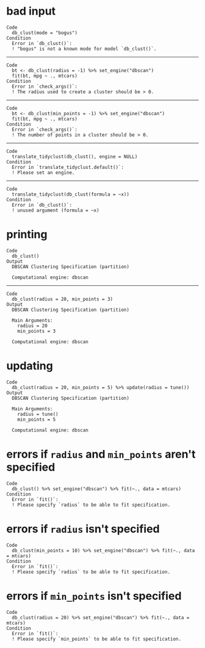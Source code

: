 # bad input

    Code
      db_clust(mode = "bogus")
    Condition
      Error in `db_clust()`:
      ! "bogus" is not a known mode for model `db_clust()`.

---

    Code
      bt <- db_clust(radius = -1) %>% set_engine("dbscan")
      fit(bt, mpg ~ ., mtcars)
    Condition
      Error in `check_args()`:
      ! The radius used to create a cluster should be > 0.

---

    Code
      bt <- db_clust(min_points = -1) %>% set_engine("dbscan")
      fit(bt, mpg ~ ., mtcars)
    Condition
      Error in `check_args()`:
      ! The number of points in a cluster should be > 0.

---

    Code
      translate_tidyclust(db_clust(), engine = NULL)
    Condition
      Error in `translate_tidyclust.default()`:
      ! Please set an engine.

---

    Code
      translate_tidyclust(db_clust(formula = ~x))
    Condition
      Error in `db_clust()`:
      ! unused argument (formula = ~x)

# printing

    Code
      db_clust()
    Output
      DBSCAN Clustering Specification (partition)
      
      Computational engine: dbscan 
      

---

    Code
      db_clust(radius = 20, min_points = 3)
    Output
      DBSCAN Clustering Specification (partition)
      
      Main Arguments:
        radius = 20
        min_points = 3
      
      Computational engine: dbscan 
      

# updating

    Code
      db_clust(radius = 20, min_points = 5) %>% update(radius = tune())
    Output
      DBSCAN Clustering Specification (partition)
      
      Main Arguments:
        radius = tune()
        min_points = 5
      
      Computational engine: dbscan 
      

# errors if `radius` and `min_points` aren't specified

    Code
      db_clust() %>% set_engine("dbscan") %>% fit(~., data = mtcars)
    Condition
      Error in `fit()`:
      ! Please specify `radius` to be able to fit specification.

# errors if `radius` isn't specified

    Code
      db_clust(min_points = 10) %>% set_engine("dbscan") %>% fit(~., data = mtcars)
    Condition
      Error in `fit()`:
      ! Please specify `radius` to be able to fit specification.

# errors if `min_points` isn't specified

    Code
      db_clust(radius = 20) %>% set_engine("dbscan") %>% fit(~., data = mtcars)
    Condition
      Error in `fit()`:
      ! Please specify `min_points` to be able to fit specification.

